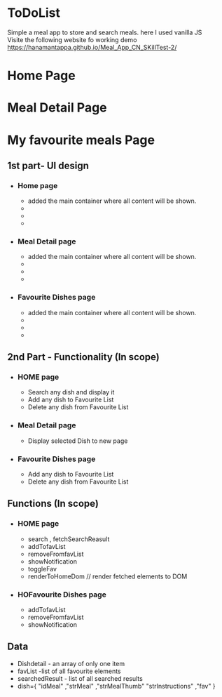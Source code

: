 # ToDoList
Simple a meal app to store and search meals. 
here I used vanilla JS  
Visite the following website fo working demo https://hanamantappa.github.io/Meal_App_CN_SKillTest-2/

# Home Page

# Meal Detail Page

# My favourite meals Page

## 1st part- UI design
   * ### Home page
      * added the main container where all content will be shown. 
      *  
      *  
      *  
   * ### Meal Detail page
      * added the main container where all content will be shown. 
      *  
      *  
      *  
   * ### Favourite Dishes page 
      * added the main container where all content will be shown. 
      *  
      *  
      *  

## 2nd Part - Functionality (In scope)
   * ### HOME page
      - Search any dish and display it 
      - Add any dish to Favourite List
      - Delete any dish from Favourite List
   * ### Meal Detail page
      - Display selected Dish to new page   
   * ### Favourite Dishes  page
      - Add any dish to Favourite List
      - Delete any dish from Favourite List
## Functions (In scope)
   * ### HOME page
      -  search , fetchSearchReasult
      -  addTofavList
      -  removeFromfavList
      -  showNotification
      -  toggleFav
      -  renderToHomeDom // render fetched elements to DOM  
   * ### HOFavourite Dishes  page
      -  addTofavList
      -  removeFromfavList
      -  showNotification
      
## Data
   - Dishdetail - an array of only one item 
   - favList -list of all favourite elements 
   - searchedResult - list of all searched results 
   - dish={ "idMeal" ,"strMeal"  ,"strMealThumb"  "strInstructions" ,"fav" } 
    
